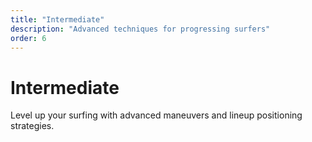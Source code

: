 ```yaml
---
title: "Intermediate"
description: "Advanced techniques for progressing surfers"
order: 6
---
```


# Intermediate

Level up your surfing with advanced maneuvers and lineup positioning strategies.

